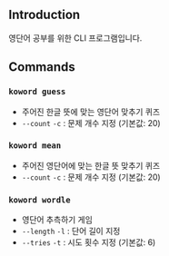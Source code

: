 ## Introduction

영단어 공부를 위한 CLI 프로그램입니다.

## Commands

### `koword guess`

- 주어진 한글 뜻에 맞는 영단어 맞추기 퀴즈
- `--count` `-c` : 문제 개수 지정 (기본값: 20)

### `koword mean`

- 주어진 영단어에 맞는 한글 뜻 맞추기 퀴즈
- `--count` `-c` : 문제 개수 지정 (기본값: 20)

### `koword wordle`

- 영단어 추측하기 게임
- `--length` `-l` : 단어 길이 지정
- `--tries` `-t` : 시도 횟수 지정 (기본값: 6)

